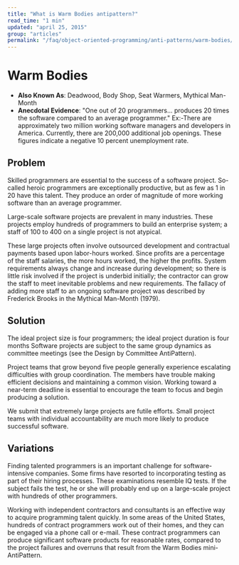 ```yaml
---
title: "What is Warm Bodies antipattern?"
read_time: "1 min"
updated: "april 25, 2015"
group: "articles"
permalink: "/faq/object-oriented-programming/anti-patterns/warm-bodies/"
---
```

# Warm Bodies

* **Also Known As**: Deadwood, Body Shop, Seat Warmers, Mythical Man-Month
* **Anecdotal Evidence**: "One out of 20 programmers... produces 20 times the software compared to an average programmer."
Ex:-There are approximately two million working software managers and developers in America. Currently, there are 200,000 additional job openings. These figures indicate a negative 10 percent unemployment rate.

## Problem

Skilled programmers are essential to the success of a software project. So-called heroic programmers are exceptionally productive, but as few as 1 in 20 have this talent. They produce an order of magnitude of more working software than an average programmer.

Large-scale software projects are prevalent in many industries. These projects employ hundreds of programmers to build an enterprise system; a staff of 100 to 400 on a single project is not atypical.

These large projects often involve outsourced development and contractual payments based upon labor-hours worked. Since profits are a percentage of the staff salaries, the more hours worked, the higher the profits. System requirements always change and increase during development; so there is little risk involved if the project is underbid initially; the contractor can grow the staff to meet inevitable problems and new requirements. The fallacy of adding more staff to an ongoing software project was described by Frederick Brooks in the Mythical Man-Month (1979).

## Solution

The ideal project size is four programmers; the ideal project duration is four months Software projects are subject to the same group dynamics as committee meetings (see the Design by Committee AntiPattern).

Project teams that grow beyond five people generally experience escalating difficulties with group coordination. The members have trouble making efficient decisions and maintaining a common vision. Working toward a near-term deadline is essential to encourage the team to focus and begin producing a solution.

We submit that extremely large projects are futile efforts. Small project teams with individual accountability are much more likely to produce successful software.

## Variations

Finding talented programmers is an important challenge for software-intensive companies. Some firms have resorted to incorporating testing as part of their hiring processes. These examinations resemble IQ tests. If the subject fails the test, he or she will probably end up on a large-scale project with hundreds of other programmers.

Working with independent contractors and consultants is an effective way to acquire programming talent quickly. In some areas of the United States, hundreds of contract programmers work out of their homes, and they can be engaged via a phone call or e-mail. These contract programmers can produce significant software products for reasonable rates, compared to the project failures and overruns that result from the Warm Bodies mini-AntiPattern.